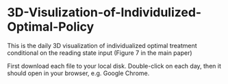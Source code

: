 # 3D-Visulization-of-Individulized-Optimal-Policy
This is the daily 3D visualization of individualized optimal treatment conditional on the reading state input (Figure 7 in the main paper)

First download each file to your local disk. 
Double-click on each day, then it should open in your browser, e.g. Google Chrome.

